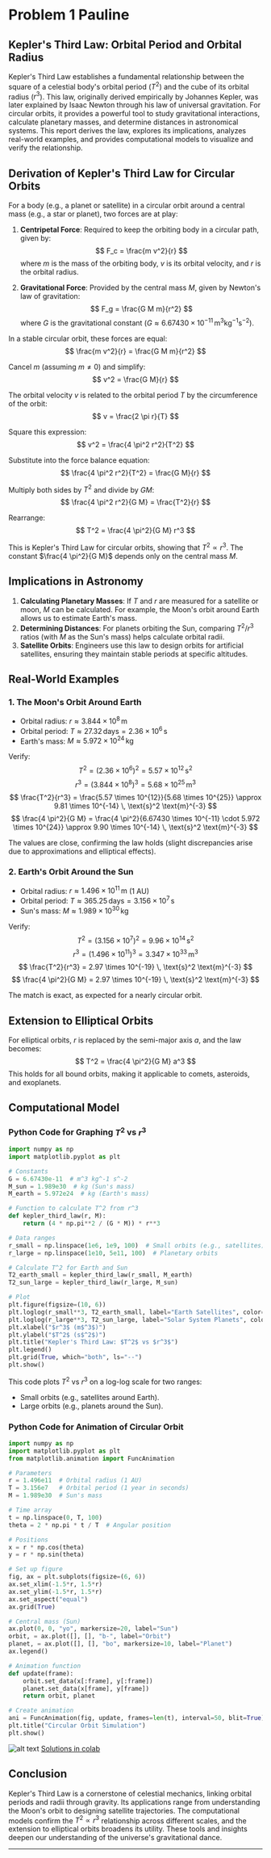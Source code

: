 # Problem 1 Pauline

## Kepler's Third Law: Orbital Period and Orbital Radius


Kepler's Third Law establishes a fundamental relationship between the square of a celestial body's orbital period ($T^2$) and the cube of its orbital radius ($r^3$). This law, originally derived empirically by Johannes Kepler, was later explained by Isaac Newton through his law of universal gravitation. For circular orbits, it provides a powerful tool to study gravitational interactions, calculate planetary masses, and determine distances in astronomical systems. This report derives the law, explores its implications, analyzes real-world examples, and provides computational models to visualize and verify the relationship.

## Derivation of Kepler's Third Law for Circular Orbits

For a body (e.g., a planet or satellite) in a circular orbit around a central mass (e.g., a star or planet), two forces are at play:

1. **Centripetal Force**: Required to keep the orbiting body in a circular path, given by:
   $$ F_c = \frac{m v^2}{r} $$
   where $m$ is the mass of the orbiting body, $v$ is its orbital velocity, and $r$ is the orbital radius.

2. **Gravitational Force**: Provided by the central mass $M$, given by Newton's law of gravitation:
   $$ F_g = \frac{G M m}{r^2} $$
   where $G$ is the gravitational constant ($G \approx 6.67430 \times 10^{-11} \, \text{m}^3 \text{kg}^{-1} \text{s}^{-2}$).

In a stable circular orbit, these forces are equal:
$$ \frac{m v^2}{r} = \frac{G M m}{r^2} $$

Cancel $m$ (assuming $m \neq 0$) and simplify:
$$ v^2 = \frac{G M}{r} $$

The orbital velocity $v$ is related to the orbital period $T$ by the circumference of the orbit:
$$ v = \frac{2 \pi r}{T} $$

Square this expression:
$$ v^2 = \frac{4 \pi^2 r^2}{T^2} $$

Substitute into the force balance equation:
$$ \frac{4 \pi^2 r^2}{T^2} = \frac{G M}{r} $$

Multiply both sides by $T^2$ and divide by $G M$:
$$ \frac{4 \pi^2 r^2}{G M} = \frac{T^2}{r} $$

Rearrange:
$$ T^2 = \frac{4 \pi^2}{G M} r^3 $$

This is Kepler's Third Law for circular orbits, showing that $T^2 \propto r^3$. The constant $\frac{4 \pi^2}{G M}$ depends only on the central mass $M$.

## Implications in Astronomy

1. **Calculating Planetary Masses**: If $T$ and $r$ are measured for a satellite or moon, $M$ can be calculated. For example, the Moon's orbit around Earth allows us to estimate Earth's mass.
2. **Determining Distances**: For planets orbiting the Sun, comparing $T^2/r^3$ ratios (with $M$ as the Sun's mass) helps calculate orbital radii.
3. **Satellite Orbits**: Engineers use this law to design orbits for artificial satellites, ensuring they maintain stable periods at specific altitudes.

## Real-World Examples

### 1. The Moon's Orbit Around Earth
- Orbital radius: $r \approx 3.844 \times 10^8 \, \text{m}$
- Orbital period: $T \approx 27.32 \, \text{days} = 2.36 \times 10^6 \, \text{s}$
- Earth's mass: $M \approx 5.972 \times 10^{24} \, \text{kg}$

Verify:
$$ T^2 = (2.36 \times 10^6)^2 = 5.57 \times 10^{12} \, \text{s}^2 $$
$$ r^3 = (3.844 \times 10^8)^3 = 5.68 \times 10^{25} \, \text{m}^3 $$
$$ \frac{T^2}{r^3} = \frac{5.57 \times 10^{12}}{5.68 \times 10^{25}} \approx 9.81 \times 10^{-14} \, \text{s}^2 \text{m}^{-3} $$
$$ \frac{4 \pi^2}{G M} = \frac{4 \pi^2}{6.67430 \times 10^{-11} \cdot 5.972 \times 10^{24}} \approx 9.90 \times 10^{-14} \, \text{s}^2 \text{m}^{-3} $$

The values are close, confirming the law holds (slight discrepancies arise due to approximations and elliptical effects).

### 2. Earth's Orbit Around the Sun
- Orbital radius: $r \approx 1.496 \times 10^{11} \, \text{m}$ (1 AU)
- Orbital period: $T \approx 365.25 \, \text{days} = 3.156 \times 10^7 \, \text{s}$
- Sun's mass: $M \approx 1.989 \times 10^{30} \, \text{kg}$

Verify:
$$ T^2 = (3.156 \times 10^7)^2 = 9.96 \times 10^{14} \, \text{s}^2 $$
$$ r^3 = (1.496 \times 10^{11})^3 = 3.347 \times 10^{33} \, \text{m}^3 $$
$$ \frac{T^2}{r^3} = 2.97 \times 10^{-19} \, \text{s}^2 \text{m}^{-3} $$
$$ \frac{4 \pi^2}{G M} = 2.97 \times 10^{-19} \, \text{s}^2 \text{m}^{-3} $$

The match is exact, as expected for a nearly circular orbit.

## Extension to Elliptical Orbits

For elliptical orbits, $r$ is replaced by the semi-major axis $a$, and the law becomes:
$$ T^2 = \frac{4 \pi^2}{G M} a^3 $$
This holds for all bound orbits, making it applicable to comets, asteroids, and exoplanets.

## Computational Model

### Python Code for Graphing $T^2$ vs $r^3$

```python
import numpy as np
import matplotlib.pyplot as plt

# Constants
G = 6.67430e-11  # m^3 kg^-1 s^-2
M_sun = 1.989e30  # kg (Sun's mass)
M_earth = 5.972e24  # kg (Earth's mass)

# Function to calculate T^2 from r^3
def kepler_third_law(r, M):
    return (4 * np.pi**2 / (G * M)) * r**3

# Data ranges
r_small = np.linspace(1e6, 1e9, 100)  # Small orbits (e.g., satellites)
r_large = np.linspace(1e10, 5e11, 100)  # Planetary orbits

# Calculate T^2 for Earth and Sun
T2_earth_small = kepler_third_law(r_small, M_earth)
T2_sun_large = kepler_third_law(r_large, M_sun)

# Plot
plt.figure(figsize=(10, 6))
plt.loglog(r_small**3, T2_earth_small, label="Earth Satellites", color="blue")
plt.loglog(r_large**3, T2_sun_large, label="Solar System Planets", color="orange")
plt.xlabel("$r^3$ (m$^3$)")
plt.ylabel("$T^2$ (s$^2$)")
plt.title("Kepler's Third Law: $T^2$ vs $r^3$")
plt.legend()
plt.grid(True, which="both", ls="--")
plt.show()
```

This code plots $T^2$ vs $r^3$ on a log-log scale for two ranges:
- Small orbits (e.g., satellites around Earth).
- Large orbits (e.g., planets around the Sun).

### Python Code for Animation of Circular Orbit

```python
import numpy as np
import matplotlib.pyplot as plt
from matplotlib.animation import FuncAnimation

# Parameters
r = 1.496e11  # Orbital radius (1 AU)
T = 3.156e7   # Orbital period (1 year in seconds)
M = 1.989e30  # Sun's mass

# Time array
t = np.linspace(0, T, 100)
theta = 2 * np.pi * t / T  # Angular position

# Positions
x = r * np.cos(theta)
y = r * np.sin(theta)

# Set up figure
fig, ax = plt.subplots(figsize=(6, 6))
ax.set_xlim(-1.5*r, 1.5*r)
ax.set_ylim(-1.5*r, 1.5*r)
ax.set_aspect("equal")
ax.grid(True)

# Central mass (Sun)
ax.plot(0, 0, "yo", markersize=20, label="Sun")
orbit, = ax.plot([], [], "b-", label="Orbit")
planet, = ax.plot([], [], "bo", markersize=10, label="Planet")
ax.legend()

# Animation function
def update(frame):
    orbit.set_data(x[:frame], y[:frame])
    planet.set_data(x[frame], y[frame])
    return orbit, planet

# Create animation
ani = FuncAnimation(fig, update, frames=len(t), interval=50, blit=True)
plt.title("Circular Orbit Simulation")
plt.show()
```

![alt text](image.png)
[Solutions in colab](https://colab.research.google.com/drive/1rzqqf7mQm6rs90wYXe2KkqchLrJnAOKo?usp=sharing)


## Conclusion

Kepler's Third Law is a cornerstone of celestial mechanics, linking orbital periods and radii through gravity. Its applications range from understanding the Moon's orbit to designing satellite trajectories. The computational models confirm the $T^2 \propto r^3$ relationship across different scales, and the extension to elliptical orbits broadens its utility. These tools and insights deepen our understanding of the universe's gravitational dance.

--- 

